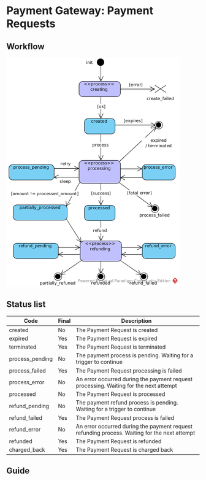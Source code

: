 # Payment Gateway: Payment Requests


## Workflow

[![Payment Request Workflow](images/payment_request_state_diagram.png)](images/payment_request_state_diagram.png)




## Status list

|Code|Final|Description|
| --- | --- | --- |
|created|No|The Payment Request is created|
|expired|Yes|The Payment Request is expired|
|terminated|Yes|The Payment Request is terminated|
|process_pending|No|The payment process is pending. Waiting for a trigger to continue|
|process_failed|Yes|The Payment Request processing is failed|
|process_error|No|An error occurred during the payment request processing. Waiting for the next attempt|
|processed|No|The Payment Request is processed|
|refund_pending|No|The payment refund process is pending. Waiting for a trigger to continue|
|refund_failed|Yes|The Payment Request  process is failed|
|refund_error|No|An error occurred during the payment request refunding process. Waiting for the next attempt|
|refunded|Yes|The Payment Request is refunded|
|charged_back|Yes|The Payment Request is charged back|



## Guide
